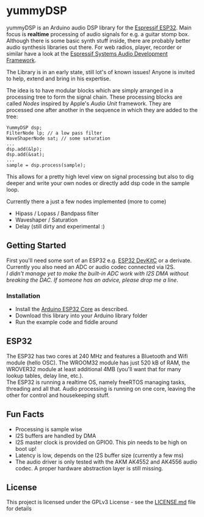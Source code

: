 # yummyDSP
yummyDSP is an Arduino audio DSP library for the [Espressif ESP32](https://www.espressif.com/en/products/hardware/esp32/overview). 
Main focus is **realtime** processing of audio signals for e.g. a guitar stomp box.  
Although there is some basic synth stuff inside, there are probably better audio synthesis libraries out there. 
For web radios, player, recorder or similar have a look at the [Espressif Systems Audio Development Framework](https://github.com/espressif/esp-adf).

The Library is in an early state, still lot's of known issues! Anyone is invited to help, extend and bring in his expertise. 

The idea is to have modular blocks which are simply arranged in a processing tree to form the signal chain. 
These processing blocks are called *Nodes* inspired by Apple's *Audio Unit* framework. They are processed one after another in the sequence in which they are added to the tree:

```
YummyDSP dsp;
FilterNode lp; // a low pass filter
WaveShaperNode sat; // some saturation
...
dsp.add(&lp);
dsp.add(&sat);
...
sample = dsp.process(sample);

```
This allows for a pretty high level view on signal processing but also to dig deeper and write your own nodes or directly add dsp code in the sample loop. 

Currently there a just a few nodes implemented (more to come)

- Hipass / Lopass / Bandpass filter
- Waveshaper / Saturation
- Delay (still dirty and experimental :)

## Getting Started

First you'll need some sort of an ESP32 e.g. [ESP32 DevKitC](https://www.espressif.com/en/products/hardware/esp32-devkitc/overview) or a derivate.  
Currently you also need an ADC or audio codec connected via I2S.  
*I didn't manage yet to make the built-in ADC work with I2S DMA without breaking the DAC. If someone has an advice, please drop me a line*. 
 

### Installation
- Install the [Arduino ESP32 Core](https://github.com/espressif/arduino-esp32) as described. 
- Download this library into your Arduino library folder
- Run the example code and fiddle around 


## ESP32
The ESP32 has two cores at 240 MHz and features a Bluetooth and Wifi module (hello OSC). The WROOM32 module has just 520 kB of RAM, the WROVER32 module at least additional 4MB (you'll want that for many lookup tables, delay line, etc.).  
The ESP32 is running a realtime OS, namely freeRTOS managing tasks, threading and all that. 
Audio processing is running on one core, leaving the other for control and housekeeping stuff. 

## Fun Facts
- Processing is sample wise 
- I2S buffers are handled by DMA
- I2S master clock is provided on GPIO0. This pin needs to be high on boot up!
- Latency is low, depends on the I2S buffer size (currently a few ms)
- The audio driver is only tested with the AKM AK4552 and AK4556 audio codec. A proper hardware abstraction layer is still missing. 


## License

This project is licensed under the GPLv3 License - see the [LICENSE.md](LICENSE.md) file for details

